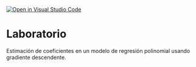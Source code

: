 [![Open in Visual Studio Code](https://classroom.github.com/assets/open-in-vscode-c66648af7eb3fe8bc4f294546bfd86ef473780cde1dea487d3c4ff354943c9ae.svg)](https://classroom.github.com/online_ide?assignment_repo_id=7698920&assignment_repo_type=AssignmentRepo)
# Laboratorio

Estimación de coeficientes en un modelo de regresión polinomial usando gradiente descendente.
